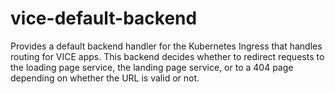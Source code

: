 vice-default-backend
==================

Provides a default backend handler for the Kubernetes Ingress that handles
routing for VICE apps. This backend decides whether to redirect requests to the
loading page service, the landing page service, or to a 404 page depending on
whether the URL is valid or not.
